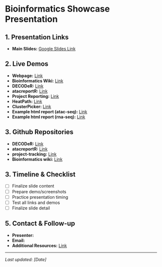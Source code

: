 # Bioinformatics Showcase Presentation

## 1. Presentation Links

- **Main Slides:** [Google Slides Link](https://docs.google.com/presentation/d/1o9k5sznZBza0JpcvMg035jBE_ryfzbLs67_n5CYGJJw/edit?usp=sharing)

## 2. Live Demos

- **Webpage:** [Link]()
- **Bioinformatics Wiki:** [Link]()
- **DECODeR:** [Link]()
- **atacreportR:** [Link]()
- **Project Reporting:** [Link]()
- **HeatPath:** [Link]()
- **ClusterPicker:** [Link]()
- **Example html report (atac-seq):** [Link]()
- **Example html report (rna-seq):** [Link]()
  
## 3. Github Repositories 

- **DECODeR:** [Link]()
- **atacreportR:** [Link]()
- **project-tracking:** [Link]()
- **Bioinformatics wiki:** [Link]()

## 3. Timeline & Checklist

- [ ] Finalize slide content
- [ ] Prepare demo/screenshots
- [ ] Practice presentation timing
- [ ] Test all links and demos
- [ ] Finalize slide detail

## 5. Contact & Follow-up

- **Presenter:** 
- **Email:** 
- **Additional Resources:** [Link]()

---
*Last updated: [Date]*
